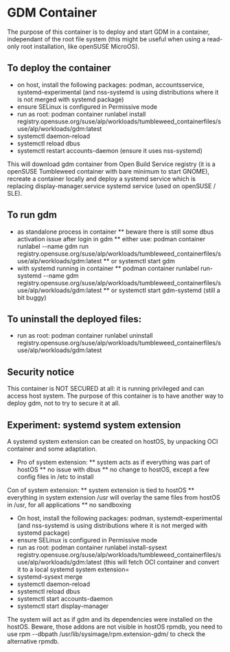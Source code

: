 # GDM Container #

The purpose of this container is to deploy and start GDM in a container, independant of the root file system
(this might be useful when using a read-only root installation, like openSUSE MicroOS).

## To deploy the container
* on host, install the following packages: podman, accountsservice, systemd-experimental (and nss-systemd is using distributions where it is not merged with systemd package)
* ensure SELinux is configured in Permissive mode
* run as root: podman container runlabel install registry.opensuse.org/suse/alp/workloads/tumbleweed_containerfiles/suse/alp/workloads/gdm:latest
* systemctl daemon-reload
* systemctl reload dbus
* systemctl restart accounts-daemon (ensure it uses nss-systemd)


This will download gdm container from Open Build Service registry (it is a openSUSE Tumbleweed container with bare minimum to start GNOME), recreate a container locally and deploy a systemd service which is replacing display-manager.service systemd service (used on openSUSE / SLE).

## To run gdm
* as standalone process in container
** beware there is still some dbus activation issue after login in gdm
** either use: podman container runlabel --name gdm run registry.opensuse.org/suse/alp/workloads/tumbleweed_containerfiles/suse/alp/workloads/gdm:latest
** or systemctl start gdm
* with systemd running in container
** podman container runlabel run-systemd --name gdm registry.opensuse.org/suse/alp/workloads/tumbleweed_containerfiles/suse/alp/workloads/gdm:latest
** or systemctl start gdm-systemd (still a bit buggy)


## To uninstall the deployed files:
* run as root: podman container runlabel uninstall registry.opensuse.org/suse/alp/workloads/tumbleweed_containerfiles/suse/alp/workloads/gdm:latest

## Security notice
This container is NOT SECURED at all: it is running privileged and can access host system. The purpose of this container is to have another way to deploy gdm, not to try to secure it at all.


## Experiment: systemd system extension

A systemd system extension can be created on hostOS, by unpacking OCI container and some adaptation.

* Pro of system extension:
** system acts as if everything was part of hostOS
** no issue with dbus
** no change to hostOS, except a few config files in /etc to install

Con of system extension:
** system extension is tied to hostOS
** everything in system extension /usr will overlay the same files from hostOS in /usr, for all applications
** no sandboxing


* On host, install the following packages: podman, systemdt-experimental (and nss-systemd is using distributions where it is not merged with systemd package)
* ensure SELinux is configured in Permissive mode
* run as root: podman container runlabel install-sysext registry.opensuse.org/suse/alp/workloads/tumbleweed_containerfiles/suse/alp/workloads/gdm:latest (this will fetch OCI container and convert it to a local systemd system extension=
* systemd-sysext merge
* systemctl daemon-reload
* systemctl reload dbus
* systemctl start accounts-daemon
* systemctl start display-manager

The system will act as if gdm and its dependencies were installed on the hostOS.
Beware, those addons are not visible in hostOS rpmdb, you need to use rpm --dbpath /usr/lib/sysimage/rpm.extension-gdm/ to check the alternative rpmdb.
